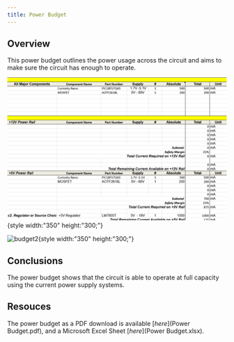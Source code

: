 ```yaml
---
title: Power Budget
---
```


## Overview
This power budget outlines the power usage across the circuit and aims to make sure the circuit has enough to operate.

![budget1](PowerBudget1.png){style width:"350" height:"300;"}

![budget2](PowerBudgert2.png){style width:"350" height:"300;"}

## Conclusions

The power budget shows that the circuit is able to operate at full capacity using the current power supply systems.

## Resouces

The power budget as a PDF download is available [*here*](Power Budget.pdf), and a Microsoft Excel Sheet [*here*](Power Budget.xlsx).